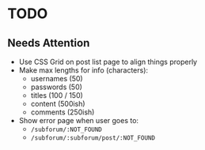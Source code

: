 # TODO

## Needs Attention
- Use CSS Grid on post list page to align things properly
- Make max lengths for info (characters):
  - usernames (50)
  - passwords (50)
  - titles (100 / 150)
  - content (500ish)
  - comments (250ish)
- Show error page when user goes to:
  - `/subforum/:NOT_FOUND`
  - `/subforum/:subforum/post/:NOT_FOUND`